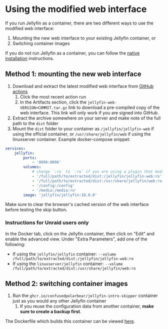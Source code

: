 # Using the modified web interface

If you run Jellyfin as a container, there are two different ways to use the modified web interface:
1. Mounting the new web interface to your existing Jellyfin container, or
2. Switching container images

If you do not run Jellyfin as a container, you can follow the [native installation](native.md) instructions.

## Method 1: mounting the new web interface

1. Download and extract the latest modified web interface from [GitHub actions](https://github.com/ConfusedPolarBear/intro-skipper/actions/workflows/container.yml)
    1. Click the most recent action run
    2. In the Artifacts section, click the `jellyfin-web-VERSION+COMMIT.tar.gz` link to download a pre-compiled copy of the web interface. This link will only work if you are signed into GitHub.
2. Extract the archive somewhere on your server and make note of the full path to the `dist` folder
3. Mount the `dist` folder to your container as `/jellyfin/jellyfin-web` if using the official container, or `/usr/share/jellyfin/web` if using the linuxserver container. Example docker-compose snippet:
```yaml
services:
    jellyfin:
        ports:
            - '8096:8096'
        volumes:
            # change `:ro` to `:rw` if you are using a plugin that modifies Jellyfin's web interface from inside the container (such as Jellyscrub)
            - '/full/path/to/extracted/dist:/jellyfin/jellyfin-web:ro'  # <== add this line if using the official container
            - '/full/path/to/extracted/dist:/usr/share/jellyfin/web:ro' # <== add this line if using the linuxserver container
            - '/config:/config'
            - '/media:/media:ro'
        image: 'jellyfin/jellyfin:10.8.0'
```

Make sure to clear the browser's cached version of the web interface before testing the skip button.

### Instructions for Unraid users only

In the Docker tab, click on the Jellyfin container, then click on "Edit" and enable the advanced view. Under "Extra Parameters", add one of the following:

* If using the `jellyfin/jellyfin` container: `--volume /full/path/to/extracted/dist:/jellyfin/jellyfin-web:ro`
* If using the `linuxserver/jellyfin` container: `--volume /full/path/to/extracted/dist:/usr/share/jellyfin/web:ro`

## Method 2: switching container images

1. Run the `ghcr.io/confusedpolarbear/jellyfin-intro-skipper` container just as you would any other Jellyfin container
    1. If you reuse the configuration data from another container, **make sure to create a backup first**.

The Dockerfile which builds this container can be viewed [here](../docker/Dockerfile).
